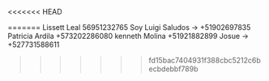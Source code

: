 <<<<<<< HEAD

=======
Lissett Leal 56951232765
Soy Luigi Saludos -> +51902697835 
Patricia Ardila +573202286080
kenneth Molina +51921882899
Josue -> +527731588611
>>>>>>> fd15bac7404931f388cbc5212c6becbdebbf789b
